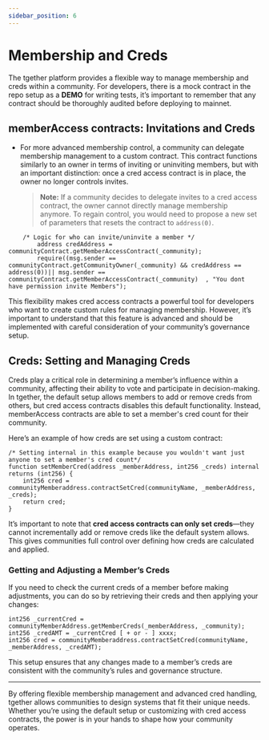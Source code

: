 ```yaml
---
sidebar_position: 6
---
```


# Membership and Creds

The tgether platform provides a flexible way to manage membership and creds within a community. For developers, there is a mock contract in the repo setup as a **DEMO** for writing tests, it’s important to remember that any contract should be thoroughly audited before deploying to mainnet.

## memberAccess contracts: Invitations and Creds

- For more advanced membership control, a community can delegate membership management to a custom contract. This contract functions similarly to an owner in terms of inviting or uninviting members, but with an important distinction: once a cred access contract is in place, the owner no longer controls invites.

   > **Note:** If a community decides to delegate invites to a cred access contract, the owner cannot directly manage membership anymore. To regain control, you would need to propose a new set of parameters that resets the contract to `address(0)`.
```solidity 
    /* Logic for who can invite/uninvite a member */
        address credAddress = communityContract.getMemberAccessContract(_community);
        require((msg.sender == communityContract.getCommunityOwner(_community) && credAddress == address(0))|| msg.sender == communityContract.getMemberAccessContract(_community)  , "You dont have permission invite Members");
```
This flexibility makes cred access contracts a powerful tool for developers who want to create custom rules for managing membership. However, it’s important to understand that this feature is advanced and should be implemented with careful consideration of your community’s governance setup.

## Creds: Setting and Managing Creds

Creds play a critical role in determining a member’s influence within a community, affecting their ability to vote and participate in decision-making. In tgether, the default setup allows members to add or remove creds from others, but cred access contracts disables this default functionality. Instead, memberAccess contracts are able to set a member's cred count for their community.
 
Here’s an example of how creds are set using a custom contract:

```solidity
/* Setting internal in this example because you wouldn't want just anyone to set a member's cred count*/
function setMemberCred(address _memberAddress, int256 _creds) internal returns (int256) {
    int256 cred = communityMemberaddress.contractSetCred(communityName, _memberAddress, _creds);
    return cred;
}
```

It’s important to note that **cred access contracts can only set creds**—they cannot incrementally add or remove creds like the default system allows. This gives communities full control over defining how creds are calculated and applied.

### Getting and Adjusting a Member’s Creds

If you need to check the current creds of a member before making adjustments, you can do so by retrieving their creds and then applying your changes:

```solidity
int256 _currentCred = communityMemberAddress.getMemberCreds(_memberAddress, _community);
int256 _credAMT = _currentCred [ + or - ] xxxx;
int256 cred = communityMemberaddress.contractSetCred(communityName, _memberAddress, _credAMT);
```

This setup ensures that any changes made to a member’s creds are consistent with the community’s rules and governance structure.

---

By offering flexible membership management and advanced cred handling, tgether allows communities to design systems that fit their unique needs. Whether you’re using the default setup or customizing with cred access contracts, the power is in your hands to shape how your community operates.